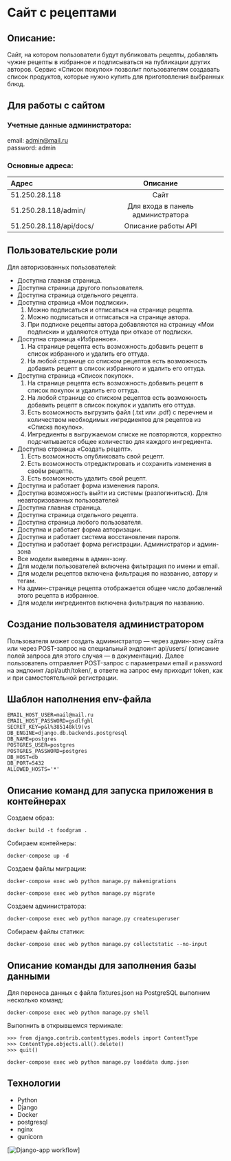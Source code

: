 # Сайт с рецептами

## Описание:

Cайт, на котором пользователи будут публиковать рецепты, добавлять чужие рецепты в избранное и подписываться на публикации других авторов. 
Сервис «Список покупок» позволит пользователям создавать список продуктов, которые нужно купить для приготовления выбранных блюд.

## Для работы с сайтом

### Учетные данные администратора:
email: admin@mail.ru  
password: admin  

### Основные адреса: 

| Адрес | Описание |
|:----------------|:---------:|
| 51.250.28.118 | Сайт |
| 51.250.28.118/admin/ | Для входа в панель администратора |
| 51.250.28.118/api/docs/ | Описание работы API |


## Пользовательские роли
Для авторизованных пользователей:
- Доступна главная страница.
- Доступна страница другого пользователя.
- Доступна страница отдельного рецепта.
- Доступна страница «Мои подписки».
    1. Можно подписаться и отписаться на странице рецепта.
    2. Можно подписаться и отписаться на странице автора.
    3. При подписке рецепты автора добавляются на страницу «Мои подписки» и удаляются оттуда при отказе от подписки.
- Доступна страница «Избранное».
    1. На странице рецепта есть возможность добавить рецепт в список избранного и удалить его оттуда.
    2. На любой странице со списком рецептов есть возможность добавить рецепт в список избранного и удалить его оттуда.
- Доступна страница «Список покупок».
    1. На странице рецепта есть возможность добавить рецепт в список покупок и удалить его оттуда.
    2. На любой странице со списком рецептов есть возможность добавить рецепт в список покупок и удалить его оттуда.
    3. Есть возможность выгрузить файл (.txt или .pdf) с перечнем и количеством необходимых ингредиентов для рецептов из «Списка покупок».
    4. Ингредиенты в выгружаемом списке не повторяются, корректно подсчитывается общее количество для каждого ингредиента.
- Доступна страница «Создать рецепт».
  1. Есть возможность опубликовать свой рецепт.
  2. Есть возможность отредактировать и сохранить изменения в своём рецепте.
  3. Есть возможность удалить свой рецепт.
- Доступна и работает форма изменения пароля.
- Доступна возможность выйти из системы (разлогиниться).
Для неавторизованных пользователей
- Доступна главная страница.
- Доступна страница отдельного рецепта.
- Доступна страница любого пользователя.
- Доступна и работает форма авторизации.
- Доступна и работает система восстановления пароля.
- Доступна и работает форма регистрации.
Администратор и админ-зона
- Все модели выведены в админ-зону.
- Для модели пользователей включена фильтрация по имени и email.
- Для модели рецептов включена фильтрация по названию, автору и тегам.
- На админ-странице рецепта отображается общее число добавлений этого рецепта в избранное.
- Для модели ингредиентов включена фильтрация по названию.

## Создание пользователя администратором
Пользователя может создать администратор — через админ-зону сайта или через POST-запрос на специальный эндпоинт api/users/ (описание полей 
запроса для этого случая — в документации).  Далее пользователь отправляет POST-запрос с параметрами email и password на эндпоинт /api/auth/token/, 
в ответе на запрос ему приходит token, как и при самостоятельной регистрации.

## Шаблон наполнения env-файла

```
EMAIL_HOST_USER=mail@mail.ru
EMAIL_HOST_PASSWORD=gsdlfghl
SECRET_KEY=p&l%385148kl9(vs
DB_ENGINE=django.db.backends.postgresql
DB_NAME=postgres
POSTGRES_USER=postgres
POSTGRES_PASSWORD=postgres
DB_HOST=db
DB_PORT=5432
ALLOWED_HOSTS='*'

```
## Описание команд для запуска приложения в контейнерах

Создаем образ:
```
docker build -t foodgram .
```
Собираем контейнеры:
```
docker-compose up -d
```
Создаем файлы миграции:
```
docker-compose exec web python manage.py makemigrations
```
```
docker-compose exec web python manage.py migrate
```
Создаем администратора:

```
docker-compose exec web python manage.py createsuperuser
```
Собираем файлы статики:
```
docker-compose exec web python manage.py collectstatic --no-input 
```

## Описание команды для заполнения базы данными
Для переноса данных с файла fixtures.json на PostgreSQL выполним несколько команд:
```
docker-compose exec web python manage.py shell 
```
Выполнить в открывшемся терминале:
```
>>> from django.contrib.contenttypes.models import ContentType
>>> ContentType.objects.all().delete()
>>> quit()
```
```
docker-compose exec web python manage.py loaddata dump.json
```
## Технологии
- Python
- Django 
- Docker
- postgresql
- nginx
- gunicorn

[![Django-app workflow](https://github.com/AndreyMurysev/foodgram-project-react/actions/workflows/main.yml/badge.svg)]


  
